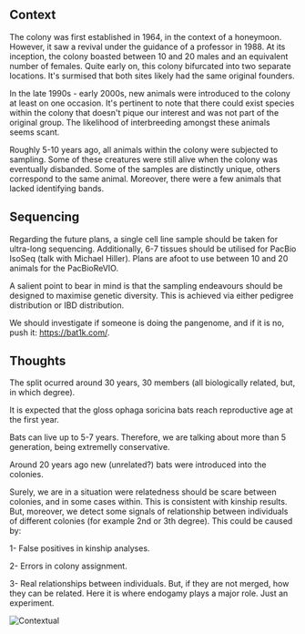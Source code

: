 ## Context
The colony was first established in 1964, in the context of a honeymoon. However, it saw a revival under the guidance of a professor in 1988. At its inception, the colony boasted between 10 and 20 males and an equivalent number of females. Quite early on, this colony bifurcated into two separate locations. It's surmised that both sites likely had the same original founders.

In the late 1990s - early 2000s, new animals were introduced to the colony at least on one occasion. It's pertinent to note that there could exist species within the colony that doesn't pique our interest and was not part of the original group. The likelihood of interbreeding amongst these animals seems scant.

Roughly 5-10 years ago, all animals within the colony were subjected to sampling. Some of these creatures were still alive when the colony was eventually disbanded. Some of the samples are distinctly unique, others correspond to the same animal. Moreover, there were a few animals that lacked identifying bands.

## Sequencing
Regarding the future plans, a single cell line sample should be taken for ultra-long sequencing. Additionally, 6-7 tissues should be utilised for PacBio IsoSeq (talk with Michael Hiller). Plans are afoot to use between 10 and 20 animals for the PacBioReVIO.

A salient point to bear in mind is that the sampling endeavours should be designed to maximise genetic diversity. This is achieved via either pedigree distribution or IBD distribution.

We should investigate if someone is doing the pangenome, and if it is no, push it: https://bat1k.com/.

## Thoughts
The split ocurred around 30 years, 30 members (all biologically related, but, in which degree). 

It is expected that the gloss
ophaga soricina bats reach reproductive age at the first year. 

Bats can live up to 5-7 years. Therefore, we are talking about more than 5 generation, being extremelly conservative.

Around 20 years ago new (unrelated?) bats were introduced into the colonies.

Surely, we are in a situation were relatedness should be scare between colonies, and in some cases within. This is consistent with kinship results. But, moreover, we detect some signals of relationship between individuals of different colonies (for example 2nd or 3th degree). This could be caused by:

1- False positives in kinship analyses.

2- Errors in colony assignment.

3- Real relationships between individuals. But, if they are not merged, how they can be related. Here it is where endogamy plays a major role. Just an experiment.

![Contextual](https://github.com/MarsicoFL/batPed/assets/55600771/fb7427ff-28f6-4cec-bb54-8691d5bc63b7)

